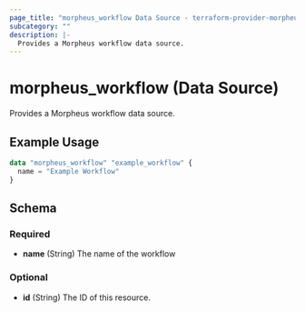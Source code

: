 ```yaml
---
page_title: "morpheus_workflow Data Source - terraform-provider-morpheus"
subcategory: ""
description: |-
  Provides a Morpheus workflow data source.
---
```


# morpheus_workflow (Data Source)

Provides a Morpheus workflow data source.

## Example Usage

```terraform
data "morpheus_workflow" "example_workflow" {
  name = "Example Workflow"
}
```

<!-- schema generated by tfplugindocs -->
## Schema

### Required

- **name** (String) The name of the workflow

### Optional

- **id** (String) The ID of this resource.